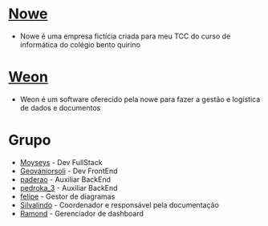# [Nowe](https://nowe.netlify.app/)
- Nowe é uma empresa fictícia criada para meu TCC do curso de informática do colégio bento quirino

# [Weon](https://weonsystem.netlify.app/pages/drive.html)

- Weon é um software oferecido pela nowe para fazer a gestão e logística de dados e documentos 

# Grupo
* [Moyseys](https://github.com/Moyseys) - Dev FullStack
* [Geovaniorsoli](https://github.com/geovaniorsoli) - Dev FrontEnd
* [paderao](https://github.com/paderao) - Auxiliar BackEnd
* [pedroka_3](https://github.com/pedroka3) - Auxiliar BackEnd
* [felipe](https://github.com/palmaazx) - Gestor de diagramas
* [Silvalindo](https://github.com/Silvalindo) - Coordenador e responsável pela documentação 
* [Ramond](https://github.com/) - Gerenciador de dashboard 
